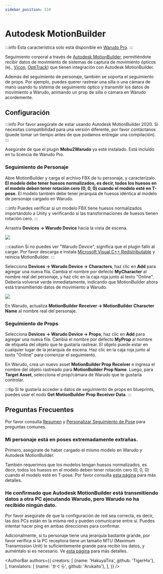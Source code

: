 ```yaml
---
sidebar_position: 510
---
```


# Autodesk MotionBuilder

:::info
Esta característica solo está disponible en [Warudo Pro](../pro).
:::

Seguimiento corporal a través de [Autodesk MotionBuilder](https://www.autodesk.com/products/motionbuilder/), permitiéndote recibir datos de movimiento de sistemas de captura de movimiento ópticos (ej., [Vicon](https://www.vicon.com/), [OptiTrack](https://optitrack.com/)) que tienen integración con Autodesk MotionBuilder.

Además del seguimiento de personaje, también se soporta el seguimiento de props. Por ejemplo, puedes querer rastrear una silla o una cámara de mano usando tu sistema de seguimiento óptico y transmitir los datos de movimiento a Warudo, animando un prop de silla o cámara en Warudo acordemente.

## Configuración

:::info
Por favor asegúrate de estar usando Autodesk MotionBuilder 2020. Si necesitas compatibilidad para una versión diferente, por favor contáctanos (puede tomar un tiempo antes de que podamos entregar una compilación).
:::

Asegúrate de que el plugin **Mobu2Warudo** ya esté instalado. Está incluido en tu licencia de Warudo Pro.

### Seguimiento de Personaje

Abre MotionBuilder y carga el archivo FBX de tu personaje, y caracterízalo. **El modelo debe tener huesos normalizados, es decir, todos los huesos en el modelo deben tener rotación cero (0, 0, 0) cuando el modelo esté en T-pose.** El modelo también debe tener jerarquía de huesos idéntica al modelo de personaje cargado en Warudo.

:::info
Puedes verificar si un modelo FBX tiene huesos normalizados importándolo a Unity y verificando si las transformaciones de huesos tienen rotación cero.
:::

Arrastra **Devices → Warudo Device** hacia la vista de escena.

![](/doc-img/en-motionbuilder-1.png)

:::caution
Si no puedes ver "Warudo Device", significa que el plugin falló al cargar. Por favor descarga e instala [Microsoft Visual C++ Redistributable](https://learn.microsoft.com/en-us/cpp/windows/latest-supported-vc-redist?view=msvc-170) y reinicia MotionBuilder.
:::

Selecciona **Devices → Warudo Device → Characters**, haz clic en **Add** para agregar una nueva fila. Cambia el nombre por defecto **MyCharacter** al nombre real del personaje, y haz clic en la caja roja junto al texto "Online". Debería volverse verde inmediatamente, indicando que MotionBuilder ahora está transmitiendo datos de movimiento a Warudo.

![](/doc-img/en-motionbuilder-2.png)

En Warudo, actualiza **MotionBuilder Receiver → MotionBuilder Character Name** al nombre real del personaje.

### Seguimiento de Props

Selecciona **Devices → Warudo Device → Props**, haz clic en **Add** para agregar una nueva fila. Cambia el nombre por defecto **MyProp** al nombre de etiqueta del objeto que te gustaría rastrear. El objeto puede estar en cualquier lugar de la jerarquía de escena. Haz clic en la caja roja junto al texto "Online" para comenzar el seguimiento.

En Warudo, crea un nuevo asset **MotionBuilder Prop Receiver** e ingresa el nombre del objeto rastreado para **MotionBuilder Prop Name**. Luego, para **Target Asset**, selecciona el prop/cámara de Warudo que te gustaría controlar.

:::tip
Si te gustaría acceder a datos de seguimiento de props en blueprints, puedes usar el nodo **Get MotionBuilder Prop Receiver Data**.
:::

## Preguntas Frecuentes

Por favor consulta [Resumen](overview#FAQ) y [Personalizar Seguimiento de Pose](body-tracking#FAQ) para preguntas comunes.

### Mi personaje está en poses extremadamente extrañas.

Primero, asegúrate de haber cargado el mismo modelo en Warudo y Autodesk MotionBuilder.

También requerimos que los modelos tengan huesos normalizados, es decir, todos los huesos en el modelo deben tener rotación cero (0, 0, 0) cuando el modelo esté en T-pose. Por favor consulta [esta página](../misc/normalizing-model-bones) para más detalles.

### He confirmado que Autodesk MotionBuilder está transmitiendo datos a otra PC ejecutando Warudo, pero Warudo no ha recibido ningún dato.

Por favor asegúrate de que la configuración de red sea correcta, es decir, las dos PCs están en la misma red y pueden comunicarse entre sí. Puedes intentar hacer ping en ambas direcciones para confirmar.

Adicionalmente, si tu personaje tiene una jerarquía bastante grande, por favor verifica si la PC receptora tiene un tamaño MTU (Maximum Transmission Unit) lo suficientemente grande para recibir los datos, y auméntalo si es necesario. Ve [esta página](https://answers.microsoft.com/en-us/windows/forum/all/how-to-change-mtu-settings-in-windows-10/5c36c250-a0e8-47ee-b01c-de22139dc297) para más detalles.

<AuthorBar authors={{
  creators: [
    {name: 'HakuyaTira', github: 'TigerHix'},
  ],  translators: [
    {name: 'かぐら', github: 'Arukaito'},
  ],
}} />
